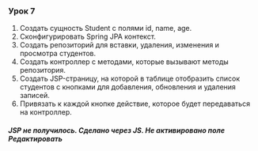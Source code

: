 ### Урок 7

1. Создать сущность Student с полями id, name, age.
2. Сконфигурировать Spring JPA контекст.
3. Создать репозиторий для вставки, удаления, изменения и просмотра студентов.
4. Создать контроллер с методами, которые вызывают методы репозитория.
5. Создать JSP-страницу, на которой в таблице отобразить список студентов с кнопками для добавления, обновления и удаления записей.
6. Привязать к каждой кнопке действие, которое будет передаваться на контроллер.

##### JSP не получилось. Сделано через JS. Не активировано поле _Редактировать_

